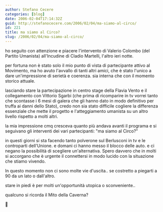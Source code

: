 ```yaml
---
author: Stefano Cecere
categories: [blog]
date: 2006-02-04T17:14:32Z
guid: http://stefanocecere.com/2006/02/04/ma-siamo-al-circo/
id: 221
title: ma siamo al Circo?
slug: /2006/02/04/ma-siamo-al-circo/
---
```


<img src='/wp-content/circo.jpg' alt='' align='left' />ho seguito con attenzione e piacere l'intervento di Valerio Colombo (del Partito Umanista) all'Incudine di Cladio Martelli, l'altro ieri notte.

per fortuna non è stato solo il mio punto di vista di partecipante attivo al Movimento, ma ho avuto l'avvallo di tanti altri amici, che è stato l'unico a dare un'impressione di serietà e coerenza. sia interna che con il momento storico attuale.

lasciando stare la partecipazione in centro stage della Flavia Vento e il collegamento con Vittorio Sgarbi (che prima di ricomparire in tv vorrei tanto che scontasse i 6 mesi di galera che gli hanno dato in modo definitivo per truffa ai danni dello Stato), credo non sia stato difficile cogliere la differenza essenziale che mette il progetto e l'atteggiamento umanista su un altro livello rispetto a molti altri.

la mia impressione cmq cresceva quanto più andava avanti il programa e si seguivano gli interventi dei vari partecipanti: "ma siamo al Circo?"

in questi giorni si sta facendo tanto polverone sul Berlusconi in tv e le controparti dell'Unione. e domani ci hanno messo il blocco delle auto. e ci negano la possibilità di scegliere un'alternativa. Spero davvero che in molti si accorgano che è urgente il connettersi in modo lucido con la situazione che stiamo vivendo.

In questo momento non ci sono molte vie d'uscita.. se costretto a piegarti a 90 da un lato o dall'altro.
  
stare in piedi è per molti un'opportunità utopica o sconveniente..

qualcuno si ricorda il Mito della Caverna?
  
🙂
